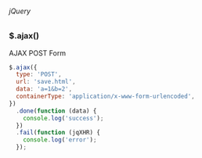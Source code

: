 ###### jQuery
### $.ajax()

AJAX POST Form 
``` javascript
$.ajax({
  type: 'POST',
  url: 'save.html',
  data: 'a=1&b=2',
  containerType: 'application/x-www-form-urlencoded',
})
  .done(function (data) {
    console.log('success');
  })
  .fail(function (jqXHR) {
    console.log('error');
  });
```
